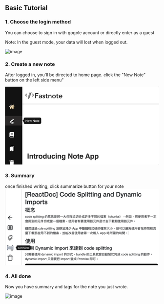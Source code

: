 ## Basic Tutorial 
### 1. Choose the login method 
You can choose to sign in with gogole account or directly enter as a guest

Note: In the guest mode, your data will lost when logged out.

<img alt="image" src="https://github.com/fockspaces/fastnote/assets/63909491/39e72ddd-6889-4c0d-b36e-f9e9def296ef">


### 2. Create a new note
After logged in, you'll be directed to home page.
click the "New Note" button on the left side menu"

![Alt Text](/Documentation/assets/new_note.gif)


### 3. Summary
once finished writing, click summarize button for your note
![Alt Text](/Documentation/assets/summarize.gif)

### 4. All done
Now you have summary and tags for the note you just wrote.

<img  alt="image" src="https://github.com/fockspaces/fastnote/assets/63909491/8abc10b4-fa7c-4157-a16f-ac3e4c30ff12">
